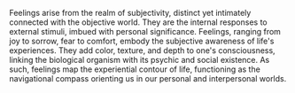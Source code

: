 
Feelings arise from the realm of subjectivity, distinct yet intimately connected with the objective world. They are the internal responses to external stimuli, imbued with personal significance. Feelings, ranging from joy to sorrow, fear to comfort, embody the subjective awareness of life's experiences. They add color, texture, and depth to one's consciousness, linking the biological organism with its psychic and social existence. As such, feelings map the experiential contour of life, functioning as the navigational compass orienting us in our personal and interpersonal worlds.

